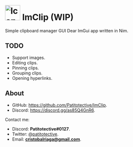 # <img title="Icon" width=50 height=50 src="https://github.com/Patitotective/ImClip/blob/main/assets/icon.png"></img> ImClip (WIP)
Simple clipboard manager GUI Dear ImGui app written in Nim.

## TODO
- Support images.
- Editing clips.
- Pinning clips.
- Grouping clips.
- Opening hyperlinks.

## About
- GitHub: https://github.com/Patitotective/ImClip.
- Discord: https://discord.gg/as85Q4GnR6.

Contact me:
- Discord: **Patitotective#0127**.
- Twitter: [@patitotective](https://twitter.com/patitotective).
- Email: **cristobalriaga@gmail.com**.
